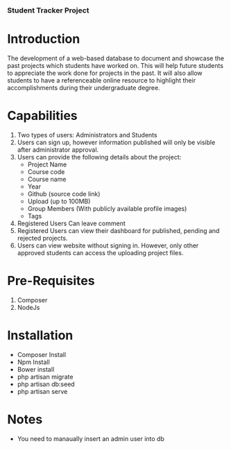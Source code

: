 ### Student Tracker Project
# Introduction

<p>The development of a web-based database to document and showcase the past projects which students have worked on. This will help future students to appreciate the work done for projects in the past. It will also allow students to have a referenceable online resource to highlight their accomplishments during their undergraduate degree.</p>

# Capabilities
1. Two types of users: Administrators and Students
2. Users can sign up, however information published will only be visible after administrator approval.
3. Users can provide the following details about the project:
    + Project Name
    + Course code
    + Course name
    + Year
    + Github (source code link)
    + Upload (up to 100MB)
    + Group Members (With publicly available profile images)
    + Tags
4. Registered Users Can leave comment
5. Registered Users can view their dashboard for published, pending and rejected projects. 
6. Users can view website without signing in. However, only other approved students can access the uploading project files.

# Pre-Requisites
1. Composer
2. NodeJs

# Installation
* Composer Install
* Npm Install
* Bower install
* php artisan migrate 
* php artisan db:seed
* php artisan serve

# Notes
* You need to manaually insert an admin user into db
